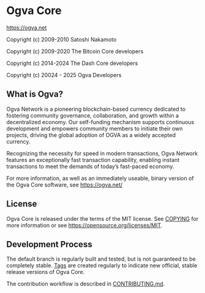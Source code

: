 Ogva Core
==============

https://ogva.net

 Copyright (c) 2009-2010 Satoshi Nakamoto
 
 Copyright (c) 2009-2020 The Bitcoin Core developers
 
 Copyright (c) 2014-2024 The Dash Core developers
 
 Copyright (c) 20024 - 2025 Ogva Developers

What is Ogva?
----------------

Ogva Network is a pioneering blockchain-based currency dedicated to fostering community governance, collaboration, and growth within a decentralized economy. Our self-funding mechanism supports continuous development and empowers community members to initiate their own projects, driving the global adoption of OGVA as a widely accepted currency.

Recognizing the necessity for speed in modern transactions, Ogva Network features an exceptionally fast transaction capability, enabling instant transactions to meet the demands of today’s fast-paced economy.

For more information, as well as an immediately useable, binary version of
the Ogva Core software, see https://ogva.net/

License
-------

Ogva Core is released under the terms of the MIT license. See [COPYING](COPYING) for more
information or see https://opensource.org/licenses/MIT.

Development Process
-------------------

The default branch is regularly built and tested, but is not guaranteed to be
completely stable. [Tags](https://github.com/ogvanetwork/ogva-core/tags) are created
regularly to indicate new official, stable release versions of Ogva Core.

The contribution workflow is described in [CONTRIBUTING.md](CONTRIBUTING.md).
